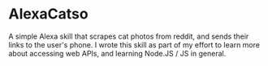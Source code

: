 # AlexaCatso
A simple Alexa skill that scrapes cat photos from reddit, and sends their links to the user's phone. I wrote this skill as part of my effort to learn more about accessing web APIs, and learning Node.JS / JS in general.
